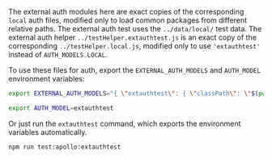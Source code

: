 The external auth modules here are exact copies of the corresponding `local` auth files, modified only to load common packages from different relative paths.
The external auth test uses the `../data/local/` test data.
The external auth helper `../testHelper.extauthtest.js` is an exact copy of the corresponding `../testHelper.local.js`, modified only to use `'extauthtest'` instead of `AUTH_MODELS.LOCAL`.

To use these files for auth, export the `EXTERNAL_AUTH_MODELS` and `AUTH_MODEL` environment variables:
```bash
export EXTERNAL_AUTH_MODELS="{ \"extauthtest\": { \"classPath\": \"$(pwd)/app/apollo/test/externalAuth/auth_local.js\", \"schemaPath\": \"$(pwd)/app/apollo/test/externalAuth/user.local.schema.js\", \"initPath\": \"$(pwd)/app/apollo/test/externalAuth/init.local.js\", \"orgPath\": \"$(pwd)/app/apollo/test/externalAuth/organization.local.schema.js\" } }"

export AUTH_MODEL=extauthtest
```

Or just run the `extauthtest` command, which exports the environment variables automatically.
```
npm run test:apollo:extauthtest
```
